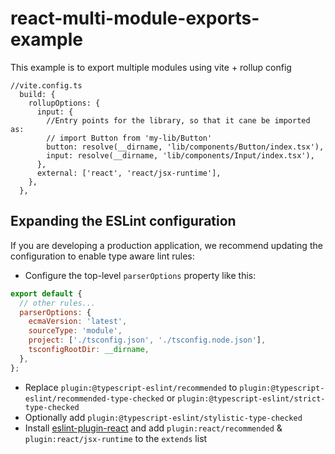 # react-multi-module-exports-example

This example is to export multiple modules using vite + rollup config

```
//vite.config.ts
  build: {
    rollupOptions: {
      input: {
        //Entry points for the library, so that it cane be imported as:
        // import Button from 'my-lib/Button'
        button: resolve(__dirname, 'lib/components/Button/index.tsx'),
        input: resolve(__dirname, 'lib/components/Input/index.tsx'),
      },
      external: ['react', 'react/jsx-runtime'],
    },
  },
```

## Expanding the ESLint configuration

If you are developing a production application, we recommend updating the configuration to enable type aware lint rules:

- Configure the top-level `parserOptions` property like this:

```js
export default {
  // other rules...
  parserOptions: {
    ecmaVersion: 'latest',
    sourceType: 'module',
    project: ['./tsconfig.json', './tsconfig.node.json'],
    tsconfigRootDir: __dirname,
  },
};
```

- Replace `plugin:@typescript-eslint/recommended` to `plugin:@typescript-eslint/recommended-type-checked` or `plugin:@typescript-eslint/strict-type-checked`
- Optionally add `plugin:@typescript-eslint/stylistic-type-checked`
- Install [eslint-plugin-react](https://github.com/jsx-eslint/eslint-plugin-react) and add `plugin:react/recommended` & `plugin:react/jsx-runtime` to the `extends` list
